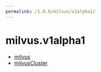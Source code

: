 ```yaml
---
permalink: /1.0.0/milvus/v1alpha1/
---
```


# milvus.v1alpha1



* [milvus](milvus.md)
* [milvusCluster](milvusCluster.md)
